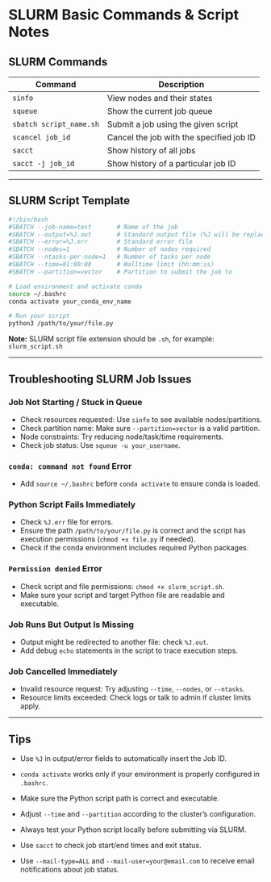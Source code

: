 
# SLURM Basic Commands & Script Notes

## SLURM Commands

| Command                         | Description                                 |
|----------------------------------|---------------------------------------------|
| `sinfo`                         | View nodes and their states                 |
| `squeue`                        | Show the current job queue                  |
| `sbatch script_name.sh`         | Submit a job using the given script         |
| `scancel job_id`                | Cancel the job with the specified job ID    |
| `sacct`                         | Show history of all jobs                    |
| `sacct -j job_id`               | Show history of a particular job ID         |

---

## SLURM Script Template

```bash
#!/bin/bash
#SBATCH --job-name=test       # Name of the job
#SBATCH --output=%J.out       # Standard output file (%J will be replaced by job ID)
#SBATCH --error=%J.err        # Standard error file
#SBATCH --nodes=1             # Number of nodes required
#SBATCH --ntasks-per-node=1   # Number of tasks per node
#SBATCH --time=01:00:00       # Walltime limit (hh:mm:ss)
#SBATCH --partition=vector    # Partition to submit the job to

# Load environment and activate conda
source ~/.bashrc
conda activate your_conda_env_name

# Run your script
python3 /path/to/your/file.py
```

**Note:** SLURM script file extension should be `.sh`, for example: `slurm_script.sh`

---





## Troubleshooting SLURM Job Issues

### Job Not Starting / Stuck in Queue
- Check resources requested: Use `sinfo` to see available nodes/partitions.
- Check partition name: Make sure `--partition=vector` is a valid partition.
- Node constraints: Try reducing node/task/time requirements.
- Check job status: Use `squeue -u your_username`.

### `conda: command not found` Error
- Add `source ~/.bashrc` before `conda activate` to ensure conda is loaded.

### Python Script Fails Immediately
- Check `%J.err` file for errors.
- Ensure the path `/path/to/your/file.py` is correct and the script has execution permissions (`chmod +x file.py` if needed).
- Check if the conda environment includes required Python packages.

### `Permission denied` Error
- Check script and file permissions: `chmod +x slurm_script.sh`.
- Make sure your script and target Python file are readable and executable.

### Job Runs But Output Is Missing
- Output might be redirected to another file: check `%J.out`.
- Add debug `echo` statements in the script to trace execution steps.

### Job Cancelled Immediately
- Invalid resource request: Try adjusting `--time`, `--nodes`, or `--ntasks`.
- Resource limits exceeded: Check logs or talk to admin if cluster limits apply.

---



## Tips

- Use `%J` in output/error fields to automatically insert the Job ID.
- `conda activate` works only if your environment is properly configured in `.bashrc`.
- Make sure the Python script path is correct and executable.
- Adjust `--time` and `--partition` according to the cluster’s configuration.


- Always test your Python script locally before submitting via SLURM.
- Use `sacct` to check job start/end times and exit status.
- Use `--mail-type=ALL` and `--mail-user=your@email.com`
  to receive email notifications about job status.


